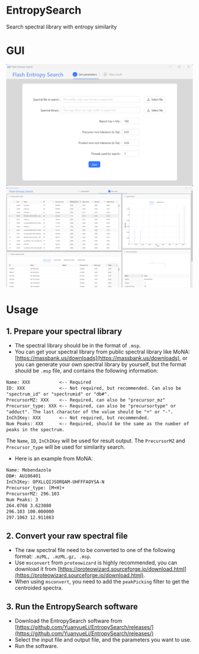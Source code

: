 # EntropySearch

Search spectral library with entropy similarity

# GUI
![Screenshot for GUI 1](./docs/images/GUI_start.png)
![Screenshot for GUI 2](./docs/images/GUI_result.png)

# Usage

## 1. Prepare your spectral library

* The spectral library should be in the format of `.msp`.
* You can get your spectral library from public spectral library like
  MoNA: [https://massbank.us/downloads](https://massbank.us/downloads), or you can generate your own spectral library by
  yourself, but the format should be `.msp` file, and contains the following information:

```text
Name: XXX           <-- Required
ID: XXX             <-- Not required, but recommended. Can also be "spectrum_id" or "spectrumid" or "db#".
PrecursorMZ: XXX    <-- Required, can also be "precursor_mz"
Precursor_type: XXX <-- Required, can also be "precursortype" or "adduct". The last character of the value should be "+" or "-".
InChIKey: XXX       <-- Not required, but recommended.
Num Peaks: XXX      <-- Required, should be the same as the number of peaks in the spectrum.
```

The `Name`, `ID`, `InChIKey` will be used for result output. The `PrecursorMZ` and `Precursor_type` will be used for
similarity search.

* Here is an example from MoNA:

```text
Name: Mebendazole
DB#: AU106401
InChIKey: OPXLLQIJSORQAM-UHFFFAOYSA-N
Precursor_type: [M+H]+
PrecursorMZ: 296.103
Num Peaks: 3
264.0768 3.623080
296.103 100.000000
297.1063 12.911883
```

## 2. Convert your raw spectral file

* The raw spectral file need to be converted to one of the following format: `.mzML, .mzML.gz, .msp`.
* Use `msconvert` from `proteowizard` is highly recommended, you can download it
  from [https://proteowizard.sourceforge.io/download.html](https://proteowizard.sourceforge.io/download.html).
* When using `msconvert`, you need to add the `peakPicking` filter to get the centroided spectra.

## 3. Run the EntropySearch software

* Download the EntropySearch software
  from [https://github.com/YuanyueLi/EntropySearch/releases/](https://github.com/YuanyueLi/EntropySearch/releases/)
* Select the input file and output file, and the parameters you want to use.
* Run the software.
